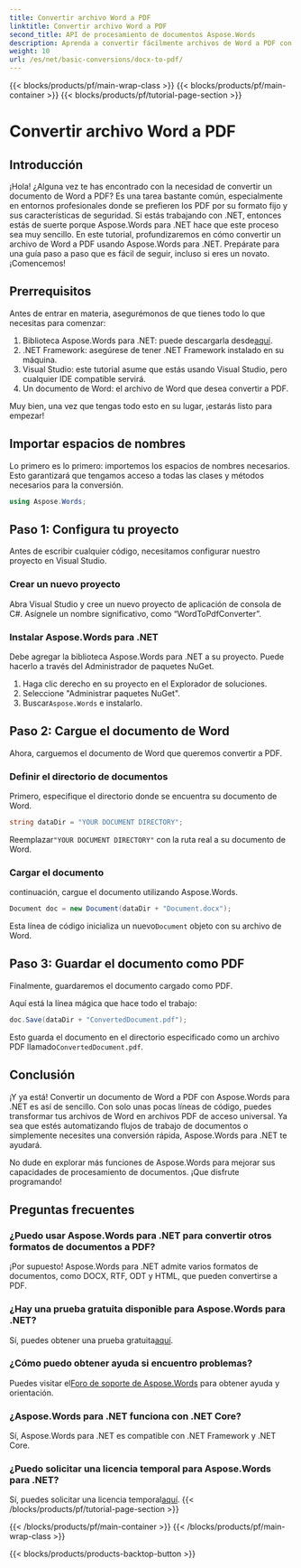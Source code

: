 ```yaml
---
title: Convertir archivo Word a PDF
linktitle: Convertir archivo Word a PDF
second_title: API de procesamiento de documentos Aspose.Words
description: Aprenda a convertir fácilmente archivos de Word a PDF con Aspose.Words para .NET con nuestra guía. Perfecto para desarrolladores que buscan una conversión de documentos rápida y confiable.
weight: 10
url: /es/net/basic-conversions/docx-to-pdf/
---
```


{{< blocks/products/pf/main-wrap-class >}}
{{< blocks/products/pf/main-container >}}
{{< blocks/products/pf/tutorial-page-section >}}

# Convertir archivo Word a PDF

## Introducción

¡Hola! ¿Alguna vez te has encontrado con la necesidad de convertir un documento de Word a PDF? Es una tarea bastante común, especialmente en entornos profesionales donde se prefieren los PDF por su formato fijo y sus características de seguridad. Si estás trabajando con .NET, entonces estás de suerte porque Aspose.Words para .NET hace que este proceso sea muy sencillo. En este tutorial, profundizaremos en cómo convertir un archivo de Word a PDF usando Aspose.Words para .NET. Prepárate para una guía paso a paso que es fácil de seguir, incluso si eres un novato. ¡Comencemos!

## Prerrequisitos

Antes de entrar en materia, asegurémonos de que tienes todo lo que necesitas para comenzar:

1.  Biblioteca Aspose.Words para .NET: puede descargarla desde[aquí](https://releases.aspose.com/words/net/).
2. .NET Framework: asegúrese de tener .NET Framework instalado en su máquina.
3. Visual Studio: este tutorial asume que estás usando Visual Studio, pero cualquier IDE compatible servirá.
4. Un documento de Word: el archivo de Word que desea convertir a PDF.

Muy bien, una vez que tengas todo esto en su lugar, ¡estarás listo para empezar!

## Importar espacios de nombres

Lo primero es lo primero: importemos los espacios de nombres necesarios. Esto garantizará que tengamos acceso a todas las clases y métodos necesarios para la conversión.

```csharp
using Aspose.Words;
```

## Paso 1: Configura tu proyecto

Antes de escribir cualquier código, necesitamos configurar nuestro proyecto en Visual Studio.

### Crear un nuevo proyecto

Abra Visual Studio y cree un nuevo proyecto de aplicación de consola de C#. Asígnele un nombre significativo, como “WordToPdfConverter”.

### Instalar Aspose.Words para .NET

Debe agregar la biblioteca Aspose.Words para .NET a su proyecto. Puede hacerlo a través del Administrador de paquetes NuGet. 

1. Haga clic derecho en su proyecto en el Explorador de soluciones.
2. Seleccione "Administrar paquetes NuGet".
3.  Buscar`Aspose.Words` e instalarlo.

## Paso 2: Cargue el documento de Word

Ahora, carguemos el documento de Word que queremos convertir a PDF.

### Definir el directorio de documentos

Primero, especifique el directorio donde se encuentra su documento de Word.

```csharp
string dataDir = "YOUR DOCUMENT DIRECTORY";
```

 Reemplazar`"YOUR DOCUMENT DIRECTORY"` con la ruta real a su documento de Word.

### Cargar el documento

continuación, cargue el documento utilizando Aspose.Words.

```csharp
Document doc = new Document(dataDir + "Document.docx");
```

 Esta línea de código inicializa un nuevo`Document` objeto con su archivo de Word.

## Paso 3: Guardar el documento como PDF

Finalmente, guardaremos el documento cargado como PDF.

Aquí está la línea mágica que hace todo el trabajo:

```csharp
doc.Save(dataDir + "ConvertedDocument.pdf");
```

 Esto guarda el documento en el directorio especificado como un archivo PDF llamado`ConvertedDocument.pdf`.

## Conclusión

¡Y ya está! Convertir un documento de Word a PDF con Aspose.Words para .NET es así de sencillo. Con solo unas pocas líneas de código, puedes transformar tus archivos de Word en archivos PDF de acceso universal. Ya sea que estés automatizando flujos de trabajo de documentos o simplemente necesites una conversión rápida, Aspose.Words para .NET te ayudará. 

No dude en explorar más funciones de Aspose.Words para mejorar sus capacidades de procesamiento de documentos. ¡Que disfrute programando!

## Preguntas frecuentes

### ¿Puedo usar Aspose.Words para .NET para convertir otros formatos de documentos a PDF?
¡Por supuesto! Aspose.Words para .NET admite varios formatos de documentos, como DOCX, RTF, ODT y HTML, que pueden convertirse a PDF.

### ¿Hay una prueba gratuita disponible para Aspose.Words para .NET?
 Sí, puedes obtener una prueba gratuita[aquí](https://releases.aspose.com/).

### ¿Cómo puedo obtener ayuda si encuentro problemas?
 Puedes visitar el[Foro de soporte de Aspose.Words](https://forum.aspose.com/c/words/8) para obtener ayuda y orientación.

### ¿Aspose.Words para .NET funciona con .NET Core?
Sí, Aspose.Words para .NET es compatible con .NET Framework y .NET Core.

### ¿Puedo solicitar una licencia temporal para Aspose.Words para .NET?
 Sí, puedes solicitar una licencia temporal[aquí](https://purchase.aspose.com/temporary-license/).
{{< /blocks/products/pf/tutorial-page-section >}}

{{< /blocks/products/pf/main-container >}}
{{< /blocks/products/pf/main-wrap-class >}}

{{< blocks/products/products-backtop-button >}}
